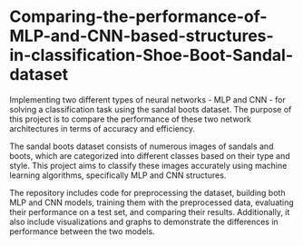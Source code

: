 # Comparing-the-performance-of-MLP-and-CNN-based-structures-in-classification-Shoe-Boot-Sandal-dataset
Implementing two different types of neural networks - MLP and CNN - for solving a classification task using the sandal boots dataset. The purpose of this project is to compare the performance of these two network architectures in terms of accuracy and efficiency.

The sandal boots dataset consists of numerous images of sandals and boots, which are categorized into different classes based on their type and style. This project aims to classify these images accurately using machine learning algorithms, specifically MLP and CNN structures.

The repository includes code for preprocessing the dataset, building both MLP and CNN models, training them with the preprocessed data, evaluating their performance on a test set, and comparing their results. Additionally, it also include visualizations and graphs to demonstrate the differences in performance between the two models.
